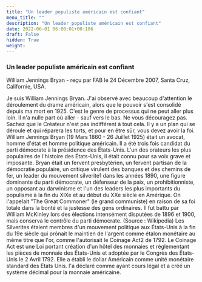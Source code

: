 ```yaml
---
title: "Un leader populiste américain est confiant"
menu_title: ""
description: "Un leader populiste américain est confiant"
date: 2022-06-01 06:00:01+00:186
draft: False
hidden: True
weight:
---
```

### Un leader populiste américain est confiant

William Jennings Bryan - reçu par FAB le 24 Décembre 2007, Santa Cruz, Californie, USA.

Je suis William Jennings Bryan.
J'ai observé avec beaucoup d'attention le déroulement du drame américain, alors que le pouvoir s'est consolidé depuis ma mort en 1925. C'est le genre de processus qui ne peut aller plus loin. Il n'a nulle part où aller - sauf vers le bas.
Ne vous découragez pas. Sachez que le Créateur n'est pas indifférent à tout cela. Il y a un plan qui se déroule et qui réparera les torts, et pour en être sûr, vous devez avoir la foi.
William Jennings Bryan (19 Mars 1860 - 26 Juillet 1925) était un avocat, homme d'état et homme politique américain. Il a été trois fois candidat du parti démocrate à la présidence des États-Unis. L'un des orateurs les plus populaires de l'histoire des États-Unis, il était connu pour sa voix grave et imposante. Bryan était un fervent presbytérien, un fervent partisan de la démocratie populaire, un critique virulent des banques et des chemins de fer, un leader du mouvement silverite1 dans les années 1890, une figure dominante du parti démocrate, un défenseur de la paix, un prohibitionniste, un opposant au darwinisme et l'un des leaders les plus importants du populisme à la fin du XIXe et au début du XXe siècle en Amérique. On l'appelait "The Great Commoner" (le grand communiste) en raison de sa foi totale dans la bonté et la justesse des gens ordinaires. Il fut battu par William McKinley lors des élections intensément disputées de 1896 et 1900, mais conserva le contrôle du parti démocrate. (Source : Wikipedia)
Les Silverites étaient membres d'un mouvement politique aux États-Unis à la fin du 19e siècle qui prônait le maintien de l'argent comme étalon monétaire au même titre que l'or, comme l'autorisait le Coinage Act2 de 1792.
Le Coinage Act est une Loi portant création d'un hôtel des monnaies et réglementant les pièces de monnaie des États-Unis et adoptée par le Congrès des États-Unis le 2 Avril 1792. Elle a établi le dollar Américain comme unité monétaire standard des Etats Unis.  l'a déclaré comme ayant cours légal et a créé un système décimal pour la monnaie américaine.